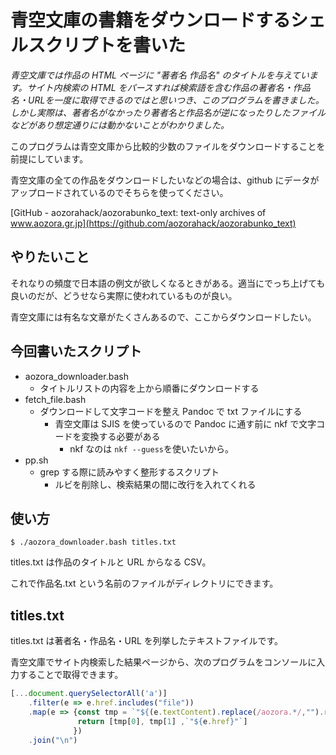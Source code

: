 # 青空文庫の書籍をダウンロードするシェルスクリプトを書いた

*青空文庫では作品の HTML ページに "著者名 作品名" のタイトルを与えています。サイト内検索の HTML をパースすれば検索語を含む作品の著者名・作品名・URLを一度に取得できるのではと思いつき、このプログラムを書きました。*  
*しかし実際は、著者名がなかったり著者名と作品名が逆になったりしたファイルなどがあり想定通りには動かないことがわかりました。*

このプログラムは青空文庫から比較的少数のファイルをダウンロードすることを前提にしています。

青空文庫の全ての作品をダウンロードしたいなどの場合は、github にデータがアップロードされているのでそちらを使ってください。

[GitHub - aozorahack/aozorabunko_text: text-only archives of www.aozora.gr.jp](https://github.com/aozorahack/aozorabunko_text)

## やりたいこと

それなりの頻度で日本語の例文が欲しくなるときがある。適当にでっち上げても良いのだが、どうせなら実際に使われているものが良い。

青空文庫には有名な文章がたくさんあるので、ここからダウンロードしたい。

## 今回書いたスクリプト

- aozora\_downloader.bash
    - タイトルリストの内容を上から順番にダウンロードする
- fetch\_file.bash
    - ダウンロードして文字コードを整え Pandoc で txt ファイルにする
        - 青空文庫は SJIS を使っているので Pandoc に通す前に nkf で文字コードを変換する必要がある
            - nkf なのは ```nkf --guess```を使いたいから。
- pp.sh
    - grep する際に読みやすく整形するスクリプト
        - ルビを削除し、検索結果の間に改行を入れてくれる

## 使い方

```shell
$ ./aozora_downloader.bash titles.txt
```

titles.txt は作品のタイトルと URL からなる CSV。

これで作品名.txt という名前のファイルがディレクトリにできます。

## titles.txt

titles.txt は著者名・作品名・URL を列挙したテキストファイルです。

青空文庫でサイト内検索した結果ページから、次のプログラムをコンソールに入力することで取得できます。

```javascript
[...document.querySelectorAll('a')]
    .filter(e => e.href.includes("file"))
    .map(e => {const tmp = `"${(e.textContent).replace(/aozora.*/,"").replace(" ",'" "')}"`.split(" ");
               return [tmp[0], tmp[1] ,`"${e.href}"`]
              })
    .join("\n")
```
